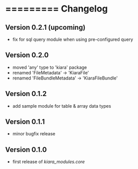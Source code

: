 =========
Changelog
=========

## Version 0.2.1 (upcoming)

- fix for sql query module when using pre-configured query

## Version 0.2.0

- moved 'any' type to 'kiara' package
- renamed 'FileMetadata' -> 'KiaraFile'
- renamed 'FileBundleMetadata' -> 'KiaraFileBundle'

## Version 0.1.2

- add sample module for table & array data types

## Version 0.1.1

- minor bugfix release

## Version 0.1.0

- first release of *kiara_modules.core*
